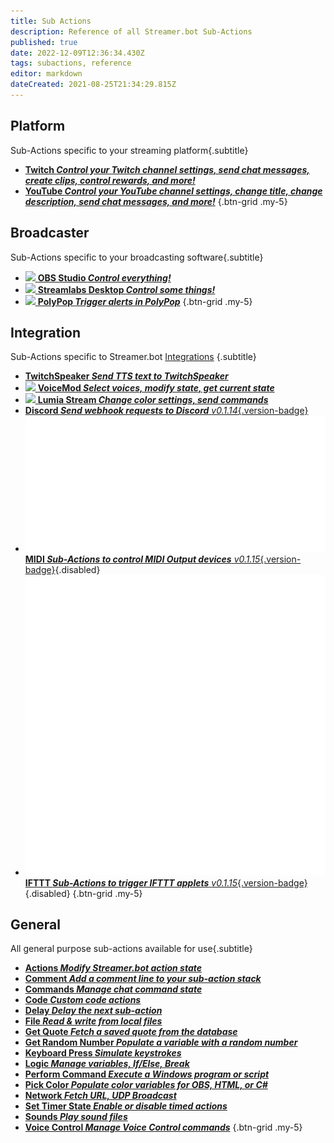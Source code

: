 ```yaml
---
title: Sub Actions
description: Reference of all Streamer.bot Sub-Actions
published: true
date: 2022-12-09T12:36:34.430Z
tags: subactions, reference
editor: markdown
dateCreated: 2021-08-25T21:34:29.815Z
---
```


## Platform
Sub-Actions specific to your streaming platform{.subtitle}

- [<i class="mdi mdi-twitch text--twitch"></i> **Twitch *Control your Twitch channel settings, send chat messages, create clips, control rewards, and more!***](/Sub-Actions/Twitch)
- [<i class="mdi mdi-youtube text--youtube"></i> **YouTube *Control your YouTube channel settings, change title, change description, send chat messages, and more!***](/Sub-Actions/YouTube)
{.btn-grid .my-5}

## Broadcaster
Sub-Actions specific to your broadcasting software{.subtitle}

- [<img src="https://streamer.bot/img/integrations/obs.svg"/> **OBS Studio *Control everything!***](/Sub-Actions/OBS)
- [<img src="https://streamer.bot/img/integrations/streamlabs.png"/> **Streamlabs Desktop *Control some things!***](/Sub-Actions/Streamlabs-Desktop)
- [<img src="https://streamer.bot/img/integrations/polypop.png"/> **PolyPop *Trigger alerts in PolyPop***](/Sub-Actions/PolyPop)
{.btn-grid .my-5}

## Integration
Sub-Actions specific to Streamer.bot [Integrations](/Integrations) {.subtitle}

- [<i class="mdi mdi-speaker text--twitch"></i> **TwitchSpeaker *Send TTS text to TwitchSpeaker***](/Sub-Actions/TwitchSpeaker)
- [<img src="https://streamer.bot/img/integrations/voicemod.png"> **VoiceMod *Select voices, modify state, get current state***](/Sub-Actions/VoiceMod)
- [<img src="https://streamer.bot/img/integrations/lumia.png"> **Lumia Stream *Change color settings, send commands***](/Sub-Actions/Lumia-Stream)
- [<i class="mdi mdi-discord text--discord"></i> **Discord *Send webhook requests to Discord*** *v0.1.14*{.version-badge}](/Sub-Actions/Discord)
- [<img src="/logos/midi.svg" alt="" style="height: auto;"></img> **MIDI *Sub-Actions to control MIDI Output devices*** *v0.1.15*{.version-badge}](/Sub-Actions/MIDI){.disabled}
- [<img src="/logos/ifttt.png" alt="" style="height: auto;"></img> **IFTTT *Sub-Actions to trigger IFTTT applets*** *v0.1.15*{.version-badge}](/Sub-Actions/MIDI){.disabled}
{.btn-grid .my-5}

## General
All general purpose sub-actions available for use{.subtitle}

- [<i class="mdi mdi-lightning-bolt primary--text"></i> **Actions *Modify Streamer.bot action state***](/Sub-Actions/Actions)
- [<i class="mdi mdi-comment-edit primary--text"></i> **Comment *Add a comment line to your sub-action stack***](/Sub-Actions/Comment)
- [<i class="mdi mdi-comment-alert primary--text"></i> **Commands *Manage chat command state***](/Sub-Actions/Commands)
- [<i class="mdi mdi-code-braces primary--text"></i> **Code *Custom code actions***](/Sub-Actions/Code)
- [<i class="mdi mdi-timelapse primary--text"></i> **Delay *Delay the next sub-action***](/Sub-Actions/Delay)
- [<i class="mdi mdi-file-code primary--text"></i> **File *Read &amp; write from local files***](/Sub-Actions/File)
- [<i class="mdi mdi-comment-quote-outline primary--text"></i> **Get Quote *Fetch a saved quote from the database***](/Sub-Actions/Get-Quote)
- [<i class="mdi mdi-numeric primary--text"></i> **Get Random Number *Populate a variable with a random number***](/Sub-Actions/Get-Random-Number)
- [<i class="mdi mdi-keyboard-close primary--text"></i> **Keyboard Press *Simulate keystrokes***](/Sub-Actions/Keyboard-Press)
- [<i class="mdi mdi-state-machine primary--text"></i> **Logic *Manage variables, If/Else, Break***](/Sub-Actions/Logic)
- [<i class="mdi mdi-code-greater-than primary--text"></i> **Perform Command *Execute a Windows program or script***](/Sub-Actions/Perform-Command)
- [<i class="mdi mdi-format-color-fill primary--text"></i> **Pick Color *Populate color variables for OBS, HTML, or C#***](/Sub-Actions/Pick-Color)
- [<i class="mdi mdi-network primary--text"></i> **Network *Fetch URL, UDP Broadcast***](/Sub-Actions/Network)
- [<i class="mdi mdi-timer primary--text"></i> **Set Timer State *Enable or disable timed actions***](/Sub-Actions/Set-Timer-State)
- [<i class="mdi mdi-volume-high primary--text"></i> **Sounds *Play sound files***](/Sub-Actions/Sounds)
- [<i class="mdi mdi-account-voice primary--text"></i> **Voice Control *Manage Voice Control commands***](/Sub-Actions/Voice-Control)
{.btn-grid .my-5}